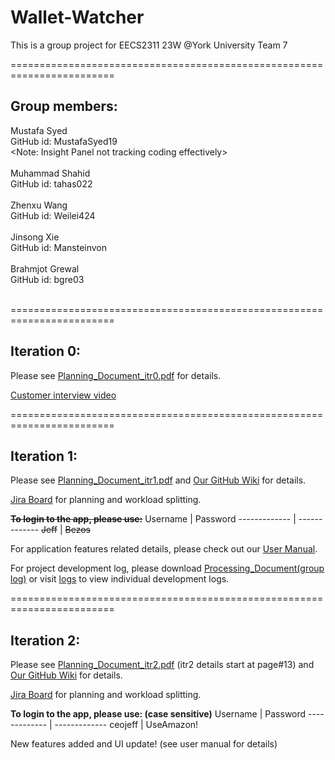 # Wallet-Watcher
This is a group project for EECS2311 23W @York University
Team 7

========================================================================

## Group members:<br>
  Mustafa Syed<br>
  GitHub id: MustafaSyed19<br>
  <Note: Insight Panel not tracking coding effectively> <br><br>
  Muhammad Shahid<br>
  GitHub id: tahas022<br><br>
  Zhenxu Wang<br>
  GitHub id: Weilei424<br><br>
  Jinsong Xie<br>
  GitHub id: Mansteinvon<br><br>
  Brahmjot Grewal<br>
  GitHub id: bgre03<br><br>
  
========================================================================

## Iteration 0:
  Please see [Planning_Document_itr0.pdf](https://github.com/Weilei424/Wallet-Watcher/blob/main/Planning_Documents/Planning_Document_itr0.pdf) for details.
  
  [Customer interview video](https://drive.google.com/file/d/1tB2-PPHbQoVhg_04MTnWT-efHcVPlZ7P/view?usp=sharing/ "Named link title")
  
========================================================================

## Iteration 1:
  Please see [Planning_Document_itr1.pdf](https://github.com/Weilei424/Wallet-Watcher/blob/main/Planning_Documents/Planning_Document_itr1.pdf) and [Our GitHub Wiki](https://github.com/Weilei424/Wallet-Watcher/wiki) for details.
  
  [Jira Board](https://tahas02.atlassian.net/jira/software/projects/WALI/boards/1 "Named link title") for planning and workload splitting.
  
  ~~**To login to the app, please use:**~~
Username  | Password
------------- | -------------
~~Jeff~~  | ~~Bezos~~
 
  For application features related details, please check out our [User Manual](https://github.com/Weilei424/Wallet-Watcher/blob/main/Wallet%20Watcher%20User%20Manual.pdf).

  For project development log, please download [Processing_Document(group log)](https://github.com/Weilei424/Wallet-Watcher/blob/main/logs/Processing_Document.docx) or visit [logs](https://github.com/Weilei424/Wallet-Watcher/tree/main/logs) to view individual development logs.

========================================================================

## Iteration 2:
  Please see [Planning_Document_itr2.pdf](https://github.com/Weilei424/Wallet-Watcher/blob/main/Planning_Documents/Planning_Document_itr2.pdf) (itr2 details start at page#13) and [Our GitHub Wiki](https://github.com/Weilei424/Wallet-Watcher/wiki) for details.
  
  [Jira Board](https://tahas02.atlassian.net/jira/software/projects/WALI/boards/1) for planning and workload splitting.
  
  **To login to the app, please use: (case sensitive)**
Username  | Password
------------- | -------------
ceojeff  | UseAmazon!
  
  New features added and UI update! (see user manual for details)
  

